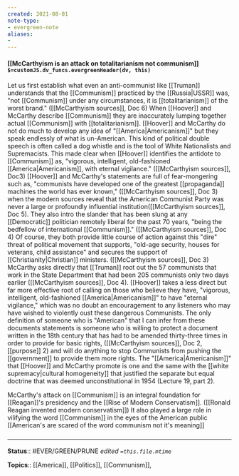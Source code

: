 ```yaml
---
created: 2021-08-01
note-type: 
- evergreen-note
aliases:
- 
---
```


#### [[McCarthyism is an attack on totalitarianism not communism]] `$=customJS.dv_funcs.evergreenHeader(dv, this)`

Let us first establish what even an anti-communist like [[Truman]] understands that the [[Communism]] practiced by the [[Russia|USSR]] was, "not [[Communism]] under any circumstances, it is [[totalitarianism]] of the worst brand." ([[McCarthyism sources]], Doc 6) When [[Hoover]] and McCarthy describe [[Communism]] they are inaccurately lumping together actual [[Communism]] with [[totalitarianism]].  [[Hoover]] and McCarthy do not do much to develop any idea of "[[America|Americanism]]" but they speak endlessly of what is un-American. This kind of political double speech is often called a dog whistle and is the tool of White Nationalists and Supremacists. This made clear when [[Hoover]] identifies the antidote to [[Communism]] as, "vigorous, intelligent, old-fashioned [[America|Americanism]], with eternal vigilance." ([[McCarthyism sources]], Doc3) [[Hoover]] and McCarthy's statements are full of fear-mongering such as, "communists have developed one of the greatest [[propaganda]] machines the world has ever known," ([[McCarthyism sources]], Doc 3) when the modern sources reveal that the American Communist Party was never a large or profoundly influential institution([[McCarthyism sources]], Doc 5). They also intro the slander that has been slung at any [[Democratic]] politician remotely liberal for the past 70 years, "being the bedfellow of international [[Communism]]." ([[McCarthyism sources]], Doc 4) Of course, they both provide little course of action against this "dire" threat of political movement that supports, "old-age security, houses for veterans, child assistance" and secures the support of [[Christianity|Christian]] ministers. ([[McCarthyism sources]], Doc 3) McCarthy asks directly that [[Truman]] root out the 57 communists that work in the State Department that had been 205 communists only two days earlier ([[McCarthyism sources]], Doc 4). [[Hoover]] takes a less direct but far more effective root of calling on those who believe they have, "vigorous, intelligent, old-fashioned [[America|Americanism]]" to have "eternal vigilance," which was no doubt an encouragement to any listeners who may have wished to violently oust these dangerous Communists. The only definition of someone who is "American" that I can infer from these documents statements is someone who is willing to protect a document written in the 18th century that has had to be amended thirty-three times in order to provide for basic rights, ([[McCarthyism sources]], Doc 2, [[purpose]] 2) and will do anything to stop Communists from pushing the [[government]] to provide them more rights. The "[[America|Americanism]]" that [[Hoover]] and McCarthy promote is one and the same with the [[white supremacy|cultural homogeneity]] that justified the separate but equal doctrine that was deemed unconstitutional in 1954 (Lecture 19, part 2). 

McCarthy's attack on [[Communism]] is an integral foundation for [[Reagan]]'s presidency and the [[Rise of Modern Conservatism]]. ([[Ronald Reagan invented modern conservatism]]) It also played a large role in vilifying the word [[Communism]] in the eyes of the American public [[American's are scared of the word communism not it's meaning]]


### <hr class="footnote"/>

**Status**:: #EVER/GREEN/PRUNE 
*edited `=this.file.mtime`*

**Topics**:: [[America]], [[Politics]], [[Communism]], 

